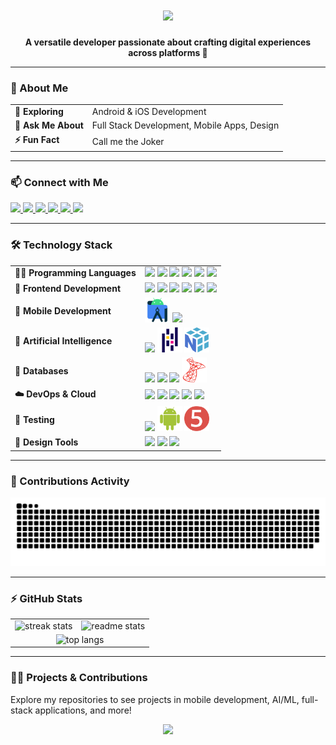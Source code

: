 <h1 align="center">
  <img src="https://readme-typing-svg.herokuapp.com/?font=Righteous&size=35&color=007FFF&center=true&vCenter=true&width=500&height=70&duration=4000&lines=Hi+There!+👋;+I'm+Hirumitha+Kuladewa!;Full+Stack+Developer;Mobile+Developer;Tech+Enthusiast" />
</h1>

<p align="center">
  <strong>A versatile developer passionate about crafting digital experiences across platforms 🚀</strong>
</p>

---

### 🌟 About Me

<table>
  <tr>
    <td><strong>🌱 Exploring</strong></td>
    <td>Android & iOS Development</td>
  </tr>
  <tr>
    <td><strong>💬 Ask Me About</strong></td>
    <td>Full Stack Development, Mobile Apps, Design</td>
  </tr>
  <tr>
    <td><strong>⚡ Fun Fact</strong></td>
    <td>Call me the Joker</td>
  </tr>
</table>

---

### 📫 Connect with Me

<p>
  <a href="mailto:hirumithakuladewanew@gmail.com">
    <img src="https://img.shields.io/badge/Gmail-007FFF?style=for-the-badge&logo=gmail&logoColor=white" />
  </a>
  <a href="https://www.linkedin.com/in/hirumitha/" target="_blank">
    <img src="https://img.shields.io/badge/LinkedIn-007FFF?style=for-the-badge&logo=linkedin&logoColor=white" />
  </a>
  <a href="https://itz-Hiru.github.io/portfolio/" target="_blank">
     <img src="https://img.shields.io/badge/Portfolio-007FFF?style=for-the-badge&logo=netlify&logoColor=white" /> 
  </a>
  <a href="https://wa.me/+94725508919/" target="_blank">
     <img src="https://img.shields.io/badge/WhatsApp-007FFF?style=for-the-badge&logo=whatsapp&logoColor=white" />
  </a>
  <a href="https://www.instagram.com/x_hiru23/" target="_blank">
     <img src="https://img.shields.io/badge/Instagram-007FFF?style=for-the-badge&logo=instagram&logoColor=white" />
  </a>
  <a href="https://www.facebook.com/share/pmf76hxtcvadppLB/" target="_blank">
     <img src="https://img.shields.io/badge/Facebook-007FFF?style=for-the-badge&logo=facebook&logoColor=white" />
  </a>
</p>

---

### 🛠️ Technology Stack

<table>
  <tr>
    <td><strong>👨‍💻 Programming Languages</strong></td>
    <td>
      <a href="https://www.oracle.com/java/" target="_blank"><img src="https://skillicons.dev/icons?i=java&theme=light" /></a>
      <a href="https://www.python.org/doc/" target="_blank"><img src="https://skillicons.dev/icons?i=python&theme=light" /></a>
      <a href="https://developer.mozilla.org/en-US/docs/Web/JavaScript" target="_blank"><img src="https://skillicons.dev/icons?i=javascript&theme=light" /></a>
      <a href="https://www.typescriptlang.org/docs/" target="_blank"><img src="https://skillicons.dev/icons?i=typescript&theme=light" /></a>
      <a href="https://kotlinlang.org/docs/home.html" target="_blank"><img src="https://skillicons.dev/icons?i=kotlin&theme=light" /></a>
      <a href="https://dart.dev/guides" target="_blank"><img src="https://skillicons.dev/icons?i=dart&theme=light" /></a>
    </td>
  </tr>
  <tr>
    <td><strong>🎨 Frontend Development</strong></td>
    <td>
      <a href="https://reactjs.org/docs/getting-started.html" target="_blank"><img src="https://skillicons.dev/icons?i=react&theme=light" /></a>
      <a href="https://angular.io/docs" target="_blank"><img src="https://skillicons.dev/icons?i=angular&theme=light" /></a>
      <a href="https://getbootstrap.com/docs/" target="_blank"><img src="https://skillicons.dev/icons?i=bootstrap&theme=light" /></a>
      <a href="https://tailwindcss.com/docs" target="_blank"><img src="https://skillicons.dev/icons?i=tailwind&theme=light" /></a>
      <a href="https://developer.mozilla.org/en-US/docs/Web/HTML" target="_blank"><img src="https://skillicons.dev/icons?i=html&theme=light" /></a>
      <a href="https://developer.mozilla.org/en-US/docs/Web/CSS" target="_blank"><img src="https://skillicons.dev/icons?i=css&theme=light" /></a>
    </td>
  </tr>
  <tr>
    <td><strong>📱 Mobile Development</strong></td>
    <td>
      <a href="https://developer.android.com/docs" target="_blank"><img src="https://raw.githubusercontent.com/devicons/devicon/master/icons/androidstudio/androidstudio-original.svg" width="40" height="40" /></a>
      <a href="https://flutter.dev/docs" target="_blank"><img src="https://skillicons.dev/icons?i=flutter&theme=light" /></a>
    </td>
  </tr>
  <tr>
    <td><strong>🤖 Artificial Intelligence</strong></td>
     <td>
      <a href="https://www.tensorflow.org/learn" target="_blank"><img src="https://skillicons.dev/icons?i=tensorflow&theme=light" /></a>
      <a href="https://pandas.pydata.org/pandas-docs/stable/" target="_blank"><img src="https://raw.githubusercontent.com/devicons/devicon/master/icons/pandas/pandas-original.svg" width="40" height="40"/></a>
      <a href="https://numpy.org/doc/" target="_blank"><img src="https://raw.githubusercontent.com/devicons/devicon/master/icons/numpy/numpy-original.svg" width="40" height="40"/></a>
    </td>
  </tr>
  <tr>
    <td><strong>💾 Databases</strong></td>
    <td>
      <a href="https://www.mongodb.com/docs/" target="_blank"><img src="https://skillicons.dev/icons?i=mongodb&theme=light" /></a>
      <a href="https://dev.mysql.com/doc/" target="_blank"><img src="https://skillicons.dev/icons?i=mysql&theme=light" /></a>
      <a href="https://www.sqlite.org/docs.html" target="_blank"><img src="https://skillicons.dev/icons?i=sqlite&theme=light" /></a>
      <a href="https://docs.microsoft.com/en-us/sql/sql-server" target="_blank"><img src="https://raw.githubusercontent.com/devicons/devicon/master/icons/microsoftsqlserver/microsoftsqlserver-plain.svg" width="40" height="40"/></a>
    </td>
  </tr>
  <tr>
    <td><strong>☁️ DevOps & Cloud</strong></td>
    <td>
      <a href="https://www.docker.com/get-started" target="_blank"><img src="https://skillicons.dev/icons?i=docker&theme=light" /></a>
      <a href="https://kubernetes.io/docs/" target="_blank"><img src="https://skillicons.dev/icons?i=kubernetes&theme=light" /></a>
      <a href="https://aws.amazon.com/documentation/" target="_blank"><img src="https://skillicons.dev/icons?i=aws&theme=light" /></a>
      <a href="https://firebase.google.com/docs" target="_blank"><img src="https://skillicons.dev/icons?i=firebase&theme=light" /></a>
      <a href="https://devcenter.heroku.com/categories/reference" target="_blank"><img src="https://skillicons.dev/icons?i=heroku&theme=light" /></a>
    </td>
  </tr>
  <tr>
    <td><strong>🎯 Testing</strong></td>
    <td>
      <a href="https://www.selenium.dev/documentation/" target="_blank"><img src="https://skillicons.dev/icons?i=selenium&theme=light" /></a>
      <a href="https://developer.android.com/training/testing" target="_blank"><img src="https://raw.githubusercontent.com/devicons/devicon/master/icons/android/android-original.svg" width="40" height="40"/></a>
      <a href="https://junit.org/junit5/docs/current/user-guide/" target="_blank"><img src="https://raw.githubusercontent.com/devicons/devicon/master/icons/junit/junit-plain.svg" width="40" height="40"/></a>
    </td>
  </tr>
  <tr>
    <td><strong>🎨 Design Tools</strong></td>
    <td>
      <a href="https://www.figma.com/downloads/" target="_blank"><img src="https://skillicons.dev/icons?i=figma&theme=light" /></a>
      <a href="https://www.adobe.com/products/photoshop.html" target="_blank"><img src="https://skillicons.dev/icons?i=ps&theme=light" /></a>
      <a href="https://www.adobe.com/products/illustrator.html" target="_blank"><img src="https://skillicons.dev/icons?i=ai&theme=light" /></a>
    </td>
  </tr>
</table>

---

### 🐍 Contributions Activity

<p align="center">
  <img alt="snake eating my contributions" src="https://raw.githubusercontent.com/salesp07/salesp07/output/github-contribution-grid-snake.svg" />
</p>

---

### ⚡ GitHub Stats

<table>
  <tr>
    <td>
      <img width=400 src="https://github-readme-streak-stats-salesp07.vercel.app/?user=itz-Hiru&count_private=true&theme=blue-green&border_radius=10" alt="streak stats"/>
    </td>
    <td>
      <img width=400 src="https://github-readme-stats-salesp07.vercel.app/api?username=itz-Hiru&count_private=true&show_icons=true&theme=blue-green&rank_icon=github&border_radius=10" alt="readme stats" />
    </td>
  </tr>
  <tr>
    <td colspan="2" align="center">
      <img width=450 src="https://github-readme-stats-salesp07.vercel.app/api/top-langs/?username=itz-Hiru&hide=HTML&langs_count=8&layout=compact&theme=blue-green&border_radius=10&size_weight=0.5&count_weight=0.5&exclude_repo=github-readme-stats" alt="top langs" />
    </td>
  </tr>
</table>

---

### 👨‍💻 Projects & Contributions

Explore my repositories to see projects in mobile development, AI/ML, full-stack applications, and more! 

<p align="center">
  <img src="https://capsule-render.vercel.app/api?type=waving&color=007FFF&height=100&section=footer"/>
</p>

